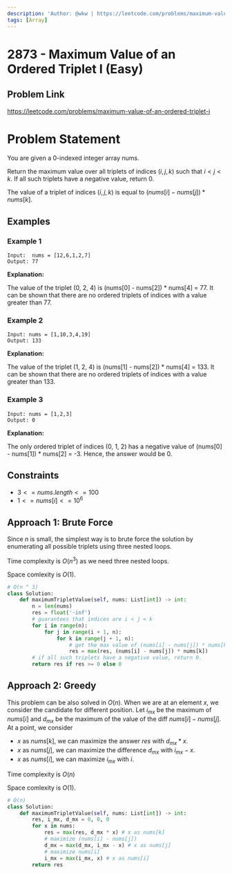 ```yaml
---
description: 'Author: @wkw | https://leetcode.com/problems/maximum-value-of-an-ordered-triplet-i'
tags: [Array]
---
```


# 2873 - Maximum Value of an Ordered Triplet I (Easy)

## Problem Link

https://leetcode.com/problems/maximum-value-of-an-ordered-triplet-i

# Problem Statement

You are given a 0-indexed integer array nums.

Return the maximum value over all triplets of indices $(i, j, k)$ such that $i < j < k$. If all such triplets have a negative value, return $0$.

The value of a triplet of indices $(i, j, k)$ is equal to $(nums[i] - nums[j]) * nums[k]$.

## Examples

### Example 1

```
Input:  nums = [12,6,1,2,7]
Output: 77
```

**Explanation:**

The value of the triplet (0, 2, 4) is (nums[0] - nums[2]) \* nums[4] = 77. It can be shown that there are no ordered triplets of indices with a value greater than 77.

### Example 2

```
Input: nums = [1,10,3,4,19]
Output: 133
```

**Explanation:**

The value of the triplet (1, 2, 4) is (nums[1] - nums[2]) \* nums[4] = 133. It can be shown that there are no ordered triplets of indices with a value greater than 133.

### Example 3

```
Input: nums = [1,2,3]
Output: 0
```

**Explanation:**

The only ordered triplet of indices (0, 1, 2) has a negative value of (nums[0] - nums[1]) \* nums[2] = -3. Hence, the answer would be 0.

## Constraints

- $3 <= nums.length <= 100$
- $1 <= nums[i] <= 10^6$

## Approach 1: Brute Force

Since $n$ is small, the simplest way is to brute force the solution by enumerating all possible triplets using three nested loops.

Time complexity is $O(n ^ 3)$ as we need three nested loops.

Space comlexity is $O(1)$.

<Tabs>
<TabItem value="cpp" label="Python">
<SolutionAuthor name="@wkw"/>

```py
# O(n ^ 3)
class Solution:
    def maximumTripletValue(self, nums: List[int]) -> int:
        n = len(nums)
        res = float('-inf')
        # guarantees that indices are i < j < k
        for i in range(n):
            for j in range(i + 1, n):
                for k in range(j + 1, n):
                    # get the max value of (nums[i] - nums[j]) * nums[k]
                    res = max(res, (nums[i] - nums[j]) * nums[k])
        # if all such triplets have a negative value, return 0.
        return res if res >= 0 else 0
```

</TabItem>
</Tabs>

## Approach 2: Greedy

This problem can be also solved in $O(n)$. When we are at an element $x$, we consider the candidate for different position. Let $i_{mx}$ be the maximum of $nums[i]$ and $d_{mx}$ be the maximum of the value of the diff $nums[i] - nums[j]$. At a point, we consider

- $x$ as $nums[k]$, we can maximize the answer $res$ with $d_{mx} * x$.
- $x$ as $nums[j]$, we can maximize the difference $d_{mx}$ with $i_{mx} - x$.
- $x$ as $nums[i]$, we can maximize $i_{mx}$ with $i$.

Time complexity is $O(n)$

Space comlexity is $O(1)$.

<Tabs>
<TabItem value="cpp" label="Python">
<SolutionAuthor name="@wkw"/>

```py
# O(n)
class Solution:
    def maximumTripletValue(self, nums: List[int]) -> int:
        res, i_mx, d_mx = 0, 0, 0
        for x in nums:
            res = max(res, d_mx * x) # x as nums[k]
            # maximize (nums[i] - nums[j])
            d_mx = max(d_mx, i_mx - x) # x as nums[j]
            # maximize nums[i]
            i_mx = max(i_mx, x) # x as nums[i]
        return res

```

</TabItem>
</Tabs>
